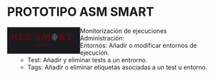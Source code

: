 # PROTOTIPO ASM SMART

[<img align="left" src="/src/components/Logo/logo-fondo.png" alt="español" width="170"/>](https://nextret.net/)

-   Monitorización de ejecuciones
-   Administración:
    -   Entornos: Añadir o modificar entornos de ejecución.
    -   Test: Añadir y eliminar tests a un entrorno.
    -   Tags: Añadir o eliminar etiquetas asociadas a un test u entorno.
